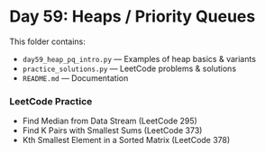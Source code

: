 # Day 59: Heaps / Priority Queues

This folder contains:
- `day59_heap_pq_intro.py` — Examples of heap basics & variants  
- `practice_solutions.py` — LeetCode problems & solutions  
- `README.md` — Documentation

### LeetCode Practice
- Find Median from Data Stream (LeetCode 295)
- Find K Pairs with Smallest Sums (LeetCode 373)
- Kth Smallest Element in a Sorted Matrix (LeetCode 378)
